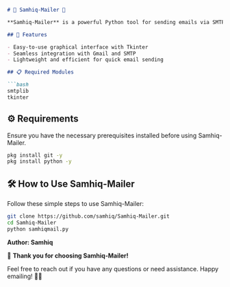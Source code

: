 

```markdown
# 📧 Samhiq-Mailer 🚀

**Samhiq-Mailer** is a powerful Python tool for sending emails via SMTP and Gmail. It offers a user-friendly experience through its Tkinter-based graphical interface.

## 🚀 Features

- Easy-to-use graphical interface with Tkinter
- Seamless integration with Gmail and SMTP
- Lightweight and efficient for quick email sending

## 📋 Required Modules

```bash
smtplib
tkinter
```

## ⚙️ Requirements

Ensure you have the necessary prerequisites installed before using Samhiq-Mailer.

```bash
pkg install git -y 
pkg install python -y 
```

## 🛠️ How to Use Samhiq-Mailer

Follow these simple steps to use Samhiq-Mailer:

```bash
git clone https://github.com/samhiq/Samhiq-Mailer.git
cd Samhiq-Mailer
python samhiqmail.py
```

**Author: Samhiq**

🙏 **Thank you for choosing Samhiq-Mailer!**

Feel free to reach out if you have any questions or need assistance. Happy emailing! 📧✨
```
